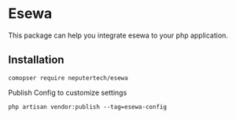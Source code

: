 # Esewa 

This package can help you integrate  esewa to your php application.



## Installation


```
comopser require neputertech/esewa
```

Publish Config to customize settings

```
php artisan vendor:publish --tag=esewa-config
```